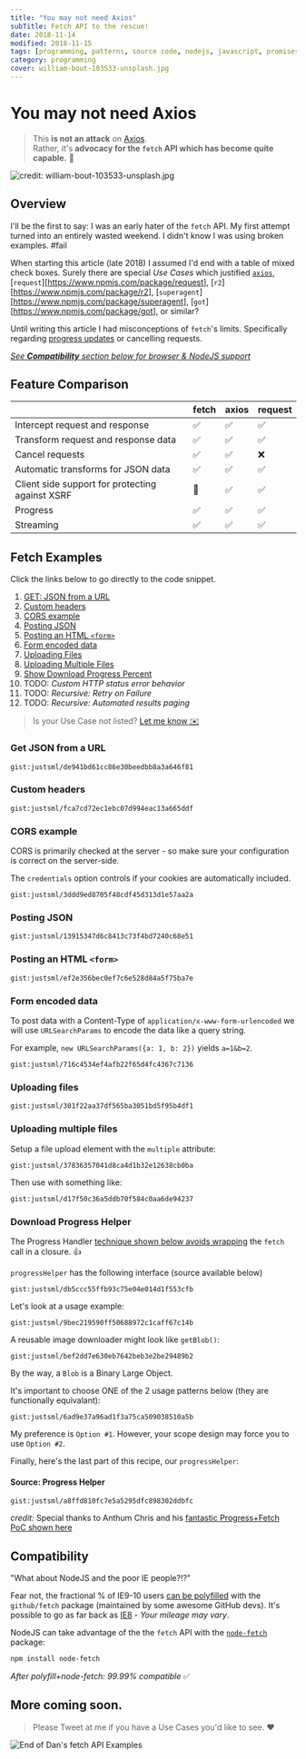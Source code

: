 ```yaml
---
title: "You may not need Axios"
subTitle: Fetch API to the rescue!
date: 2018-11-14
modified: 2018-11-15
tags: [programming, patterns, source code, nodejs, javascript, promises]
category: programming
cover: william-bout-103533-unsplash.jpg
---
```


# You may not need Axios

> This **is not an attack** on [Axios](https://www.npmjs.com/package/axios). <br />
> Rather, it's **advocacy for the `fetch` API which has become quite capable.** 🦄

![credit: william-bout-103533-unsplash.jpg](william-bout-103533-unsplash.jpg)


## Overview

I'll be the first to say: I was an early hater of the `fetch` API. My first attempt turned into an entirely wasted weekend. I didn't know I was using broken examples. #fail <br />


When starting this article (late 2018) I assumed I'd end with a table of mixed check boxes. Surely there are special _Use Cases_ which justified [`axios`](https://www.npmjs.com/package/axios), [`request`][https://www.npmjs.com/package/request], [`r2`][https://www.npmjs.com/package/r2], [`superagent`][https://www.npmjs.com/package/superagent], [`got`][https://www.npmjs.com/package/got], or similar?

<!--
As I did my research on the many common _use cases_, I found a lot of misinformation. Google led me to many bad or harmful "answer" after "answer" - often on StackOverflow. _(Not linking back for fear it'll help their google standing. )_ One "answer" claimed you "can't upload files with \[any\] native browser" HTTP method," must "use jQuery." [_Lies!_](#uploading-files).

To be honest, I didn't know [download progress](#download-progress-helper) or cancellation was possible until I wrote this. I'm happily surprised `fetch` can do a lot without much boilerplate.
-->

<!--
In fact most 3rd party ajax libraries still all use `XMLHttpRequest`. You might wonder why I don't suggest we use it.

Using `XMLHttpRequest` leads to... well, let's say, artisinal & esoteric code. It doesn't look comparable to other APIs we use today. This makes it more difficult-to-memorize, and a lot harder to debug. For these reasons, NEVER use `XMLHttpRequest`.
 -->

<!--
Several years ago, the `WHAT-WG` (browser standards Working Group) saw the need for a modern replacement to `XMLHttpRequest`. Not long afterwards `fetch` was born.

I used it sparingly, because I didn't know how to use it. I would search  `fetch` examples for hours, ultimately it was easier to conclude "it can't be done with fetch." Often I resorted to using `jQuery.ajax` or `axios`.
-->

Until writing this article I had misconceptions of `fetch`'s limits. Specifically regarding [progress updates](@download-progress-helper) or cancelling requests.

<!--
The [`Fetch API`](https://developer.mozilla.org/en-US/docs/Web/API/Fetch_API/Using_Fetch) enjoys robust support in the ecosystem (in all major browsers - well, _excluding_ Internet Explorer.)

It's not a NodeJS API, and It makes sense when when you consider `fetch` replaced the browser-only `XMLHttpRequest`.

It's easy to get however via the `node-fetch` package. The only NodeJS-native option is with the [`http`](https://nodejs.org/api/http.html#http_http) (and [`https`](https://nodejs.org/api/https.html)) modules.
-->

[_See **Compatibility** section below for browser & NodeJS support_](#compatibility)

## Feature Comparison

|                                                 	| fetch 	| axios 	| request 	|
|-------------------------------------------------	|-------	|-------	|---------	|
| Intercept request and response                  	| ✅     	| ✅     	| ✅       	|
| Transform request and response data             	| ✅     	| ✅     	| ✅       	|
| Cancel requests                                 	| ✅     	| ✅     	| ❌       	|
| Automatic transforms for JSON data              	| ✅    	| ✅     	| ✅       	|
| Client side support for protecting against XSRF 	| 🦄    	| ✅    	| ✅       	|
| Progress                                        	| ✅     	| ✅     	| ✅       	|
| Streaming                                       	| ✅     	| ✅     	| ✅       	|

## Fetch Examples

Click the links below to go directly to the code snippet.

1. [GET: JSON from a URL](#get-json-from-a-url)
1. [Custom headers](#custom-headers)
1. [CORS example](#cors-example)
1. [Posting JSON](#posting-json)
1. [Posting an HTML `<form>`](#posting-an-html-form)
1. [Form encoded data](#form-encoded-data)
1. [Uploading Files](#uploading-files)
1. [Uploading Multiple Files](#uploading-multiple-files)
1. [Show Download Progress Percent](#download-progress-helper)
1. TODO: _Custom HTTP status error behavior_
1. TODO: _Recursive: Retry on Failure_
1. TODO: _Recursive: Automated results paging_

> Is your Use Case not listed? [Let me know ✉️](/contact/)

### Get JSON from a URL

`gist:justsml/de941bd61cc86e30beedbb8a3a646f81`

### Custom headers

`gist:justsml/fca7cd72ec1ebc07d994eac13a665ddf`

### CORS example

CORS is primarily checked at the server - so make sure your configuration is correct on the server-side.

The `credentials` option controls if your cookies are automatically included.

`gist:justsml/3ddd9ed8705f48cdf45d313d1e57aa2a`

### Posting JSON

`gist:justsml/13915347d6c8413c73f4bd7240c68e51`

### Posting an HTML `<form>`

`gist:justsml/ef2e356bec0ef7c6e528d84a5f75ba7e`

### Form encoded data

To post data with a Content-Type of `application/x-www-form-urlencoded` we will use `URLSearchParams` to encode the data like a query string.

For example, `new URLSearchParams({a: 1, b: 2})` yields `a=1&b=2`.

`gist:justsml/716c4534ef4afb22f65d4fc4367c7136`

### Uploading files

`gist:justsml/301f22aa37df565ba3051bd5f95b4df1`


### Uploading multiple files

Setup a file upload element with the `multiple` attribute:

`gist:justsml/37836357041d8ca4d1b32e12638cb0ba`

Then use with something like:

`gist:justsml/d17f50c36a5ddb70f584c0aa6de94237`

### Download Progress Helper

The Progress Handler [technique shown below avoids wrapping](#source-progress-helper) the `fetch` call in a closure. 👍

`progressHelper` has the following interface (source available below)

`gist:justsml/db5ccc55ffb93c75e04e014d1f553cfb`

Let's look at a usage example:

`gist:justsml/9bec219590ff50688972c1caff67c14b`

A reusable image downloader might look like `getBlob()`:

`gist:justsml/bef2dd7e630eb7642beb3e2be29489b2`

By the way, a `Blob` is a Binary Large Object.

It's important to choose ONE of the 2 usage patterns below (they are functionally equivalant):

`gist:justsml/6ad9e37a96ad1f3a75ca509038510a5b`

My preference is `Option #1`. However, your scope design may force you to use `Option #2`.

Finally, here's the last part of this recipe, our `progressHelper`:

#### Source: Progress Helper

`gist:justsml/a8ffd810fc7e5a5295dfc898302ddbfc`

_credit:_ Special thanks to Anthum Chris and his [fantastic Progress+Fetch PoC shown here](https://github.com/AnthumChris/fetch-progress-indicators)

## Compatibility

"What about NodeJS and the poor IE people?!?"

Fear not, the fractional % of IE9-10 users [can be polyfilled](https://github.com/github/fetch#browser-support) with the `github/fetch` package (maintained by some awesome GitHub devs). It's possible to go as far back as [IE8](https://github.com/camsong/fetch-ie8) - _Your mileage may vary_.

NodeJS can take advantage of the the `fetch` API with the [`node-fetch`](https://www.npmjs.com/package/node-fetch) package:

```sh
npm install node-fetch
```

_After polyfill+node-fetch: 99.99% compatible_ ✅


## More coming soon.

> Please Tweet at me if you have a Use Cases you'd like to see. ❤️

![End of Dan's fetch API Examples](jonas-vincent-2717-unsplash.jpg "End of Dan's fetch API Examples")

